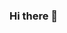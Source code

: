 ### Hi there 👋

<!--
**Adithyan-BS/Adithyan-BS** is a ✨ _special_ ✨ repository because its `README.md` (this file) appears on your GitHub profile.


- 🔭 I’m currently working on Game Devlopment
- 🌱 I’m currently learning Unity 3D
-
![cover](Replaced_TermiteLair.gif)
-->
